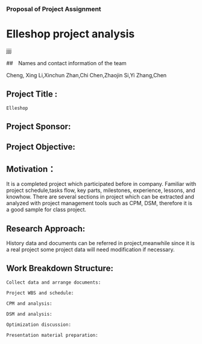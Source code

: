 ### Proposal of Project Assignment

# Elleshop project analysis

jjjj

##　Names and contact information of the team

Cheng, Xing   Li,Xinchun   Zhan,Chi  Chen,Zhaojin  Si,Yi  Zhang,Chen

## Project Title : 

	Elleshop 

## Project Sponsor:

## Project Objective:

## Motivation：
It is a completed project which participated before in company. Familiar with project schedule,tasks flow, key parts, milestones, experience, lessons, and knowhow. There are several sections in project which can be extracted and analyzed with project management tools such as CPM, DSM, therefore it is a good sample for class project.

## Research Approach:
History data and documents can be referred in project,meanwhile since it is a real project some project data will need modification if necessary.



## Work Breakdown Structure:

	Collect data and arrange documents:

	Project WBS and schedule:

	CPM and analysis:

	DSM and analysis:

	Optimization discussion:

	Presentation material preparation:

